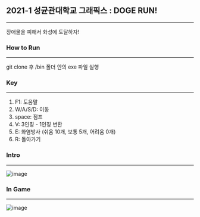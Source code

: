 ## 2021-1 성균관대학교 그래픽스 : DOGE RUN!

---

장애물을 피해서 화성에 도달하자!

### How to Run
---
git clone 후 /bin 폴더 안의 exe 파일 실행

### Key
---

1. F1: 도움말
2. W/A/S/D: 이동
3. space: 점프
4. V: 3인칭 - 1인칭 변환
5. E: 화염방사 (쉬움 10개, 보통 5개, 어려움 0개)
6. R: 돌아가기

### Intro
---

![image](https://user-images.githubusercontent.com/63792758/193733090-b125d694-df18-4a1b-b785-7b0f3a7e1945.png)


### In Game
---

![image](https://user-images.githubusercontent.com/63792758/193733112-c28f7971-f928-453c-afdc-e8fd05a577f2.png)
